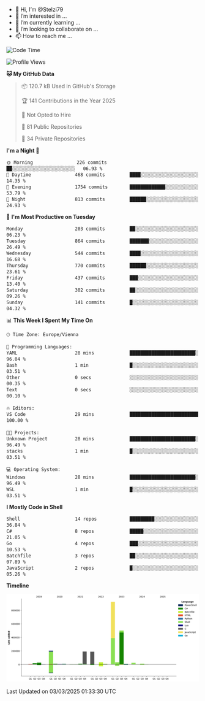 - 👋 Hi, I’m @Stelzi79
- 👀 I’m interested in ...
- 🌱 I’m currently learning ...
- 💞️ I’m looking to collaborate on ...
- 📫 How to reach me ...

<!--START_SECTION:waka-->
![Code Time](http://img.shields.io/badge/Code%20Time-1%2C118%20hrs%2048%20mins-blue)

![Profile Views](http://img.shields.io/badge/Profile%20Views-0-blue)

**🐱 My GitHub Data** 

> 📦 120.7 kB Used in GitHub's Storage 
 > 
> 🏆 141 Contributions in the Year 2025
 > 
> 🚫 Not Opted to Hire
 > 
> 📜 81 Public Repositories 
 > 
> 🔑 34 Private Repositories 
 > 
**I'm a Night 🦉** 

```text
🌞 Morning                226 commits         ██░░░░░░░░░░░░░░░░░░░░░░░   06.93 % 
🌆 Daytime                468 commits         ████░░░░░░░░░░░░░░░░░░░░░   14.35 % 
🌃 Evening                1754 commits        █████████████░░░░░░░░░░░░   53.79 % 
🌙 Night                  813 commits         ██████░░░░░░░░░░░░░░░░░░░   24.93 % 
```
📅 **I'm Most Productive on Tuesday** 

```text
Monday                   203 commits         ██░░░░░░░░░░░░░░░░░░░░░░░   06.23 % 
Tuesday                  864 commits         ███████░░░░░░░░░░░░░░░░░░   26.49 % 
Wednesday                544 commits         ████░░░░░░░░░░░░░░░░░░░░░   16.68 % 
Thursday                 770 commits         ██████░░░░░░░░░░░░░░░░░░░   23.61 % 
Friday                   437 commits         ███░░░░░░░░░░░░░░░░░░░░░░   13.40 % 
Saturday                 302 commits         ██░░░░░░░░░░░░░░░░░░░░░░░   09.26 % 
Sunday                   141 commits         █░░░░░░░░░░░░░░░░░░░░░░░░   04.32 % 
```


📊 **This Week I Spent My Time On** 

```text
🕑︎ Time Zone: Europe/Vienna

💬 Programming Languages: 
YAML                     28 mins             ████████████████████████░   96.04 % 
Bash                     1 min               █░░░░░░░░░░░░░░░░░░░░░░░░   03.51 % 
Other                    0 secs              ░░░░░░░░░░░░░░░░░░░░░░░░░   00.35 % 
Text                     0 secs              ░░░░░░░░░░░░░░░░░░░░░░░░░   00.10 % 

🔥 Editors: 
VS Code                  29 mins             █████████████████████████   100.00 % 

🐱‍💻 Projects: 
Unknown Project          28 mins             ████████████████████████░   96.49 % 
stacks                   1 min               █░░░░░░░░░░░░░░░░░░░░░░░░   03.51 % 

💻 Operating System: 
Windows                  28 mins             ████████████████████████░   96.49 % 
WSL                      1 min               █░░░░░░░░░░░░░░░░░░░░░░░░   03.51 % 
```

**I Mostly Code in Shell** 

```text
Shell                    14 repos            █████████░░░░░░░░░░░░░░░░   36.84 % 
C#                       8 repos             █████░░░░░░░░░░░░░░░░░░░░   21.05 % 
Go                       4 repos             ███░░░░░░░░░░░░░░░░░░░░░░   10.53 % 
Batchfile                3 repos             ██░░░░░░░░░░░░░░░░░░░░░░░   07.89 % 
JavaScript               2 repos             █░░░░░░░░░░░░░░░░░░░░░░░░   05.26 % 
```



**Timeline**

![Lines of Code chart](https://raw.githubusercontent.com/Stelzi79/Stelzi79/main/assets/bar_graph.png)


 Last Updated on 03/03/2025 01:33:30 UTC
<!--END_SECTION:waka-->

<!---
Stelzi79/Stelzi79 is a ✨ special ✨ repository because its `README.md` (this file) appears on your GitHub profile.
You can click the Preview link to take a look at your changes.
--->
